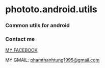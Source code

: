 # phototo.android.utils

### Common utils for android


### Contact me
[MY FACEBOOK](https://www.facebook.com/tungpt.95)

MY GMAIL: phamthanhtung1995@gmail.com
